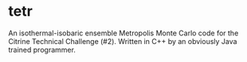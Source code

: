 # tetr

An isothermal-isobaric ensemble Metropolis Monte Carlo code for the Citrine Technical Challenge (#2). Written in C++ by an obviously Java trained programmer.
